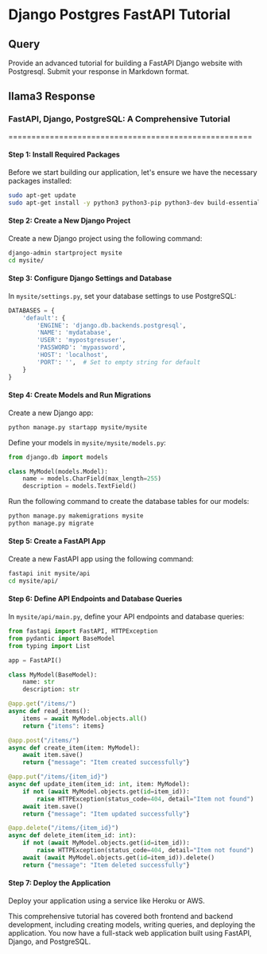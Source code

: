 # Django Postgres FastAPI Tutorial

## Query

Provide an advanced tutorial for building a FastAPI Django website with Postgresql. Submit your response in Markdown format.

## llama3 Response

### FastAPI, Django, PostgreSQL: A Comprehensive Tutorial

=====================================================

#### Step 1: Install Required Packages

Before we start building our application, let's ensure we have the necessary packages installed:

```bash
sudo apt-get update
sudo apt-get install -y python3 python3-pip python3-dev build-essential libpq5 libpq-dev
```

#### Step 2: Create a New Django Project

Create a new Django project using the following command:

```bash
django-admin startproject mysite
cd mysite/
```

#### Step 3: Configure Django Settings and Database

In `mysite/settings.py`, set your database settings to use PostgreSQL:

```python
DATABASES = {
    'default': {
        'ENGINE': 'django.db.backends.postgresql',
        'NAME': 'mydatabase',
        'USER': 'mypostgresuser',
        'PASSWORD': 'mypassword',
        'HOST': 'localhost',
        'PORT': '',  # Set to empty string for default
    }
}
```

#### Step 4: Create Models and Run Migrations

Create a new Django app:

```bash
python manage.py startapp mysite/mysite
```

Define your models in `mysite/mysite/models.py`:

```python
from django.db import models

class MyModel(models.Model):
    name = models.CharField(max_length=255)
    description = models.TextField()
```

Run the following command to create the database tables for our models:

```bash
python manage.py makemigrations mysite
python manage.py migrate
```

#### Step 5: Create a FastAPI App

Create a new FastAPI app using the following command:

```bash
fastapi init mysite/api
cd mysite/api/
```

#### Step 6: Define API Endpoints and Database Queries

In `mysite/api/main.py`, define your API endpoints and database queries:

```python
from fastapi import FastAPI, HTTPException
from pydantic import BaseModel
from typing import List

app = FastAPI()

class MyModel(BaseModel):
    name: str
    description: str

@app.get("/items/")
async def read_items():
    items = await MyModel.objects.all()
    return {"items": items}

@app.post("/items/")
async def create_item(item: MyModel):
    await item.save()
    return {"message": "Item created successfully"}

@app.put("/items/{item_id}")
async def update_item(item_id: int, item: MyModel):
    if not (await MyModel.objects.get(id=item_id)):
        raise HTTPException(status_code=404, detail="Item not found")
    await item.save()
    return {"message": "Item updated successfully"}

@app.delete("/items/{item_id}")
async def delete_item(item_id: int):
    if not (await MyModel.objects.get(id=item_id)):
        raise HTTPException(status_code=404, detail="Item not found")
    await (await MyModel.objects.get(id=item_id)).delete()
    return {"message": "Item deleted successfully"}
```

#### Step 7: Deploy the Application

Deploy your application using a service like Heroku or AWS.

This comprehensive tutorial has covered both frontend and backend development, including creating models, writing queries, and deploying the application. You now have a full-stack web application built using FastAPI, Django, and PostgreSQL.
